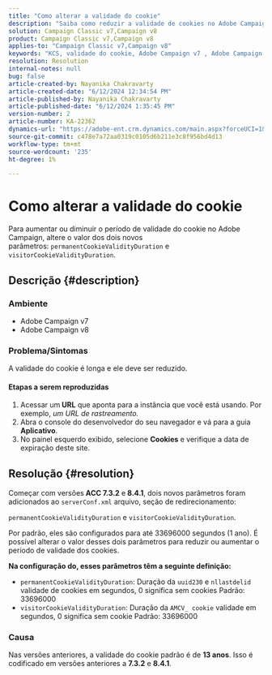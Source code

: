 ```yaml
---
title: "Como alterar a validade do cookie"
description: "Saiba como reduzir a validade de cookies no Adobe Campaign v7. Altere o valor de PermanentCookieValidityDuration e visitorCookieValidityDuration."
solution: Campaign Classic v7,Campaign v8
product: Campaign Classic v7,Campaign v8
applies-to: "Campaign Classic v7,Campaign v8"
keywords: "KCS, validade do cookie, Adobe Campaign v7 , Adobe Campaign v8"
resolution: Resolution
internal-notes: null
bug: false
article-created-by: Nayanika Chakravarty
article-created-date: "6/12/2024 12:34:54 PM"
article-published-by: Nayanika Chakravarty
article-published-date: "6/12/2024 1:35:45 PM"
version-number: 2
article-number: KA-22362
dynamics-url: "https://adobe-ent.crm.dynamics.com/main.aspx?forceUCI=1&pagetype=entityrecord&etn=knowledgearticle&id=0e660e25-b828-ef11-840b-6045bd0065b6"
source-git-commit: c478e7a72aa0319c0105d6b211e3c8f956bd4d13
workflow-type: tm+mt
source-wordcount: '235'
ht-degree: 1%

---
```


# Como alterar a validade do cookie


Para aumentar ou diminuir o período de validade do cookie no Adobe Campaign, altere o valor dos dois novos parâmetros: `permanentCookieValidityDuration` e `visitorCookieValidityDuration`.

## Descrição {#description}


### Ambiente

- Adobe Campaign v7
- Adobe Campaign v8


### Problema/Sintomas

A validade do cookie é longa e ele deve ser reduzido.

#### Etapas a serem reproduzidas

1. Acessar um<b> URL</b> que aponta para a instância que você está usando. Por exemplo, *um URL de rastreamento.*
2. Abra o console do desenvolvedor do seu navegador e vá para a guia <b>Aplicativo</b>.
3. No painel esquerdo exibido, selecione <b>Cookies</b> e verifique a data de expiração deste site.



## Resolução {#resolution}


Começar com versões<b> ACC 7.3.2</b> e<b> 8.4.1</b>, dois novos parâmetros foram adicionados ao `serverConf.xml` arquivo, seção de redirecionamento:

`permanentCookieValidityDuration` e `visitorCookieValidityDuration`.

Por padrão, eles são configurados para até 33696000 segundos (1 ano). É possível alterar o valor desses dois parâmetros para reduzir ou aumentar o período de validade dos cookies.

<b>Na configuração do, esses parâmetros têm a seguinte definição:</b>

- `permanentCookieValidityDuration`: Duração da `uuid230` e `nllastdelid` validade de cookies em segundos, 0 significa sem cookies Padrão: 33696000
- `visitorCookieValidityDuration`: Duração da `AMCV_ cookie` validade em segundos, 0 significa sem cookie Padrão: 33696000


### Causa

Nas versões anteriores, a validade do cookie padrão é de <b>13 anos</b>. Isso é codificado em versões anteriores a <b>7.3.2</b> e <b>8.4.1</b>.
